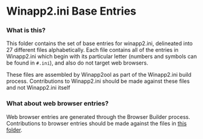 # Winapp2.ini Base Entries 

### What is this?

This folder contains the set of base entries for winapp2.ini, delineated into 27 different files alphabetically. Each file contains all of the entries in Winapp2.ini which begin with its particular letter (numbers and symbols can be found in `#.ini`), and also do not target web browsers.

These files are assembled by Winapp2ool as part of the Winapp2.ini build process. Contributions to Winapp2.ini should be made against these files and not Winapp2.ini itself

### What about web browser entries?

Web browser entries are generated through the Browser Builder process. Contributions to browser entries should be made against the files in [this folder](https://github.com/MoscaDotTo/Winapp2/tree/master/Assembler/BrowserBuilder).